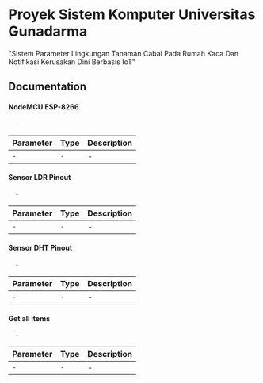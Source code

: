 
# Proyek Sistem Komputer Universitas Gunadarma

"Sistem Parameter Lingkungan Tanaman Cabai Pada Rumah Kaca Dan Notifikasi Kerusakan Dini Berbasis IoT"


## Documentation

#### NodeMCU ESP-8266

```http
  -
```

| Parameter | Type     | Description                |
| :-------- | :------- | :------------------------- |
| `-` | `-` | - |

#### Sensor LDR Pinout

```http
  -
```

| Parameter | Type     | Description                       |
| :-------- | :------- | :-------------------------------- |
| `-`      | `-` | - |


#### Sensor DHT Pinout

```http
  -
```

| Parameter | Type     | Description                |
| :-------- | :------- | :------------------------- |
| `-` | `-` | - |


#### Get all items

```http
  -
```

| Parameter | Type     | Description                |
| :-------- | :------- | :------------------------- |
| `-` | `-` | - |
